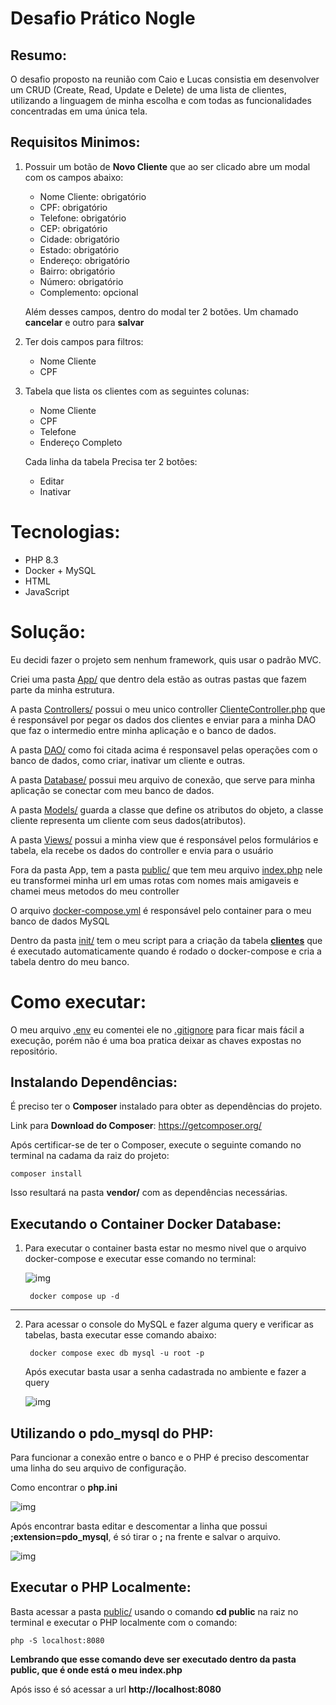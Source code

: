 # Desafio Prático Nogle

## Resumo:
O desafio proposto na reunião com Caio e Lucas consistia em desenvolver um CRUD (Create, Read, Update e Delete) de uma lista de clientes, utilizando a linguagem de minha escolha e com todas as funcionalidades concentradas em uma única tela.

## Requisitos Minimos:

1. Possuir um botão de **Novo Cliente** que ao ser clicado abre um modal com os campos abaixo:

    - Nome Cliente: obrigatório
    - CPF: obrigatório
    - Telefone: obrigatório
    - CEP: obrigatório
    - Cidade: obrigatório
    - Estado: obrigatório
    - Endereço: obrigatório
    - Bairro: obrigatório
    - Número: obrigatório
    - Complemento: opcional

    Além desses campos, dentro do modal ter 2 botões. Um chamado **cancelar** e outro para **salvar**

2. Ter dois campos para filtros:

    - Nome Cliente
    - CPF

3. Tabela que lista os clientes com as seguintes colunas:

    - Nome Cliente
    - CPF
    - Telefone
    - Endereço Completo

    Cada linha da tabela Precisa ter 2 botões:

    - Editar
    - Inativar
# Tecnologias:
- PHP 8.3
- Docker + MySQL
- HTML
- JavaScript

# Solução:

Eu decidi fazer o projeto sem nenhum framework, quis usar o padrão MVC.

Criei uma pasta [App/](./App/) que dentro dela estão as outras pastas que fazem parte da minha estrutura.

A pasta [Controllers/](./App/Controllers/) possui o meu unico controller [ClienteController.php](./App/Controllers/ClienteController.php) que é responsável por pegar os dados dos clientes e enviar para a minha DAO que faz o intermedio entre minha aplicação e o banco de dados.

A pasta [DAO/](./App/DAO/) como foi citada acima é responsavel pelas operações com o banco de dados, como criar, inativar um cliente e outras.

A pasta [Database/](./App/Database/) possui meu arquivo de conexão, que serve para minha aplicação se conectar com meu banco de dados.

A pasta [Models/](./App/Models/) guarda a classe que define os atributos do objeto, a classe cliente representa um cliente com seus dados(atributos).

A pasta [Views/](./App/Views/) possui a minha view que é responsável pelos formulários e tabela, ela recebe os dados do controller e envia para o usuário

Fora da pasta App, tem a pasta [public/](./public/) que tem meu arquivo [index.php](./public/index.php) nele eu transformei minha url em umas rotas com nomes mais amigaveis e chamei meus metodos do meu controller

O arquivo [docker-compose.yml](./docker-compose.yml) é responsável pelo container para o meu banco de dados MySQL

Dentro da pasta [init/](./init/) tem o meu script para a criação da tabela **[clientes](./init/cria_tabela.sql)** que é executado automaticamente quando é rodado o docker-compose e cria a tabela dentro do meu banco.

# Como executar:

O meu arquivo [.env](./.env) eu comentei ele no [.gitignore](./.gitignore) para ficar mais fácil a execução, porém não é uma boa pratica deixar as chaves expostas no repositório.

## Instalando Dependências:

É preciso ter o **Composer** instalado para obter as dependências do projeto.

Link para **Download do Composer**: https://getcomposer.org/

Após certificar-se de ter o Composer, execute o seguinte comando no terminal na cadama da raiz do projeto: 

    composer install

Isso resultará na pasta **vendor/** com as dependências necessárias.

## Executando o Container Docker Database:

1. Para executar o container basta estar no mesmo nivel que o arquivo docker-compose e executar esse comando no terminal:

    ![img](./Docs/Prints/RodandoContainerDocker.png)

        docker compose up -d
---

2. Para acessar o console do MySQL e fazer alguma query e verificar as tabelas, basta executar esse comando abaixo:

        docker compose exec db mysql -u root -p

    Após executar basta usar a senha cadastrada no ambiente e fazer a query

    ![img](./Docs/Prints/SelectTesteContainer.png)

## Utilizando o **pdo_mysql** do PHP:

Para funcionar a conexão entre o banco e o PHP é preciso descomentar uma linha do seu arquivo de configuração.

Como encontrar o **php.ini**

![img](./Docs/Prints/LocalizandoPhpIni.png)

Após encontrar basta editar e descomentar a linha que possui **;extension=pdo_mysql**, é só tirar o **;** na frente e salvar o arquivo.

![img](./Docs/Prints/DescomentandoExtensaoPdoMySQL.png)

## Executar o PHP Localmente:

Basta acessar a pasta [public/](./public/) usando o comando **cd public** na raiz no terminal e executar o PHP localmente com o comando:

    php -S localhost:8080

**Lembrando que esse comando deve ser executado dentro da pasta public, que é onde está o meu index.php**

Após isso é só acessar a url **http://localhost:8080**